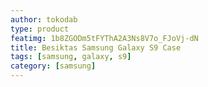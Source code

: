 ```yaml
---
author: tokodab
type: product
featimg: 1b8ZGODm5tFYThA2A3Ns8V7o_FJoVj-dN
title: Besiktas Samsung Galaxy S9 Case
tags: [samsung, galaxy, s9]
category: [samsung]
---
```

